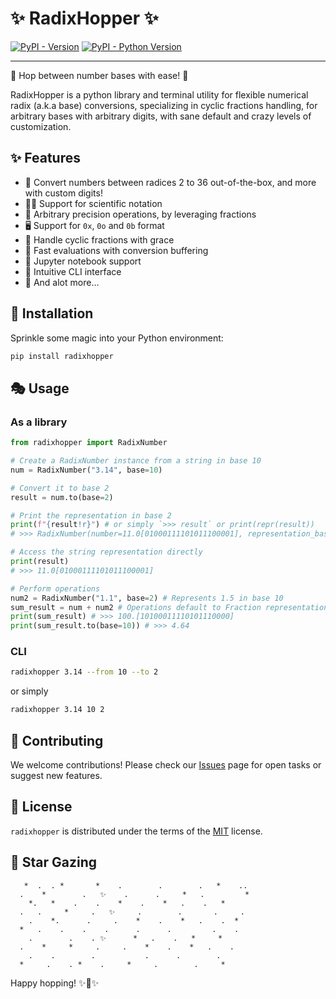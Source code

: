 # ✨ RadixHopper ✨

[![PyPI - Version](https://img.shields.io/pypi/v/radixhopper.svg)](https://pypi.org/project/radixhopper)
[![PyPI - Python Version](https://img.shields.io/pypi/pyversions/radixhopper.svg)](https://pypi.org/project/radixhopper)

-----

🌟 Hop between number bases with ease! 🌟

RadixHopper is a python library and terminal utility for flexible numerical radix (a.k.a base) conversions, specializing in cyclic fractions handling, for arbitrary bases with arbitrary digits, with sane default and crazy levels of customization.

## ✨ Features

- 🔢 Convert numbers between radices 2 to 36 out-of-the-box, and more with custom digits!
- 🧑‍🔬 Support for scientific notation
- 🦅 Arbitrary precision operations, by leveraging fractions
- 🖥️ Support for `0x`, `0o` and `0b` format
- 🔄 Handle cyclic fractions with grace
- 🚀 Fast evaluations with conversion buffering
- 📓 Jupyter notebook support
- 🎨 Intuitive CLI interface
- 🌈 And alot more...

## 🌠 Installation

Sprinkle some magic into your Python environment:

```sh
pip install radixhopper
```

## 🎭 Usage

### As a library

```python
from radixhopper import RadixNumber

# Create a RadixNumber instance from a string in base 10
num = RadixNumber("3.14", base=10)

# Convert it to base 2
result = num.to(base=2)

# Print the representation in base 2
print(f"{result!r}") # or simply `>>> result` or print(repr(result))
# >>> RadixNumber(number=11.0[01000111101011100001], representation_base=2, digits=0123456789ABCDEFGHIJKLMNOPQRSTUVWXYZ, case_sensitive=False, fraction=(157/50))

# Access the string representation directly
print(result)
# >>> 11.0[01000111101011100001]

# Perform operations
num2 = RadixNumber("1.1", base=2) # Represents 1.5 in base 10
sum_result = num + num2 # Operations default to Fraction representation
print(sum_result) # >>> 100.[10100011110101110000]
print(sum_result.to(base=10)) # >>> 4.64
```

### CLI

```sh
radixhopper 3.14 --from 10 --to 2
```

or simply

```sh
radixhopper 3.14 10 2
```

## 🌟 Contributing

We welcome contributions! Please check our [Issues](https://github.com/aarmn/radixhopper/issues) page for open tasks or suggest new features.

## 📜 License

`radixhopper` is distributed under the terms of the [MIT](https://spdx.org/licenses/MIT.html) license.

## 🌠 Star Gazing

```
   *  .  . *       *    .        .        .   *    ..
  .    *        .   ✨    .      .     *   .         *
    *.   *    .    .    *    .    *   .    .   *
  .   .     *     .   ✨     .        .       .     .
    .    *.      .     .    *    .    *   .    .  *
  *   .    .    .    .      .      .         .    .
    .        .    . ✨      *   .    .   *     *
  .    *     *     .     .    *    .    *   .    .
    .    .        .           .      .        .
  *     .    . *    .     *     .        .     *
```

Happy hopping! ✨🐰✨

